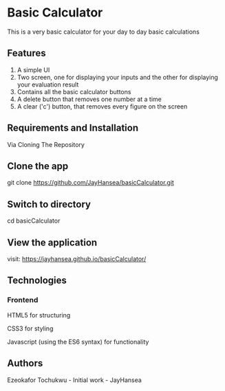 # Basic Calculator

This is a very basic calculator for your day to day basic calculations

## Features

1. A simple UI
2. Two screen, one for displaying your inputs and the other for displaying your evaluation result
3. Contains all the basic calculator buttons
4. A delete button that removes one number at a time
5. A clear ('c') button, that removes every figure on the screen

## Requirements and Installation

Via Cloning The Repository

## Clone the app

git clone https://github.com/JayHansea/basicCalculator.git

## Switch to directory

cd basicCalculator

## View the application

visit: https://jayhansea.github.io/basicCalculator/

## Technologies

### Frontend

HTML5 for structuring

CSS3 for styling

Javascript (using the ES6 syntax) for functionality

## Authors

Ezeokafor Tochukwu - Initial work - JayHansea
